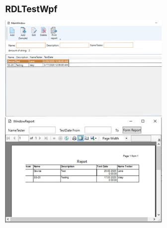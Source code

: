 # RDLTestWpf
![Image](https://github.com/JanaVitk/RDLTestWpf/blob/master/ViewProgram.png)
![Image](https://github.com/JanaVitk/RDLTestWpf/blob/master/ViewProgramReport.png)
